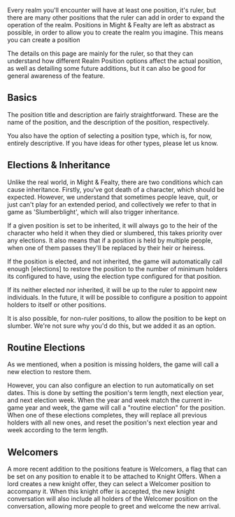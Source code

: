 Every realm you'll encounter will have at least one position, it's ruler, but there are many other positions that the ruler can add in order to expand the operation of the realm. Positions in Might & Fealty are left as abstract as possible, in order to allow you to create the realm you imagine. This means you can create a position 

The details on this page are mainly for the ruler, so that they can understand how different Realm Position options affect the actual position, as well as detailing some future additions, but it can also be good for general awareness of the feature.

Basics
------
The position title and description are fairly straightforward. These are the name of the position, and the description of the position, respectively.

You also have the option of selecting a position type, which is, for now, entirely descriptive. If you have ideas for other types, please let us know.

Elections & Inheritance
-----------------------
Unlike the real world, in Might & Fealty, there are two conditions which can cause inheritance. Firstly, you've got death of a character, which should be expected. However, we understand that sometimes people leave, quit, or just can't play for an extended period, and collectively we refer to that in game as 'Slumberblight', which will also trigger inheritance.

If a given position is set to be inherited, it will always go to the heir of the character who held it when they died or slumbered, this takes priority over any elections. It also means that if a position is held by multiple people, when one of them passes they'll be replaced by their heir or heiress.

If the position is elected, and not inherited, the game will automatically call enough [elections] to restore the position to the number of minimum holders its configured to have, using the election type configured for that position.

If its neither elected nor inherited, it will be up to the ruler to appoint new individuals. In the future, it will be possible to configure a position to appoint holders to itself or other positions.

It is also possible, for non-ruler positions, to allow the position to be kept on slumber. We're not sure why you'd do this, but we added it as an option.

Routine Elections
-----------------
As we mentioned, when a position is missing holders, the game will call a new election to restore them. 

However, you can also configure an election to run automatically on set dates. This is done by setting the position's term length, next election year, and next election week. When the year and week match the current in-game year and week, the game will call a "routine election" for the position. When one of these elections completes, they will replace all previous holders with all new ones, and reset the position's next election year and week according to the term length.

Welcomers
---------
A more recent addition to the positions feature is Welcomers, a flag that can be set on any position to enable it to be attached to Knight Offers. When a lord creates a new knight offer, they can select a Welcomer position to accompany it. When this knight offer is accepted, the new knight conversation will also include all holders of the Welcomer position on the conversation, allowing more people to greet and welcome the new arrival.
